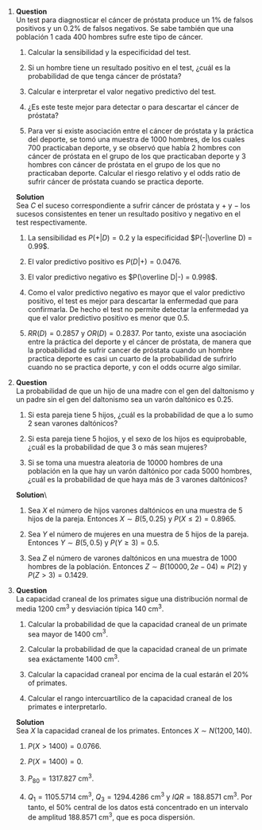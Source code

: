 1.  **Question**\
    Un test para diagnosticar el cáncer de próstata produce un 1% de
    falsos positivos y un 0.2% de falsos negativos. Se sabe también que
    una población 1 cada 400 hombres sufre este tipo de cáncer.

    1.  Calcular la sensibilidad y la especificidad del test.

    2.  Si un hombre tiene un resultado positivo en el test, ¿cuál es la
        probabilidad de que tenga cáncer de próstata?

    3.  Calcular e interpretar el valor negativo predictivo del test.

    4.  ¿Es este teste mejor para detectar o para descartar el cáncer de
        próstata?

    5.  Para ver si existe asociación entre el cáncer de próstata y la
        práctica del deporte, se tomó una muestra de 1000 hombres, de
        los cuales 700 practicaban deporte, y se observó que había 2
        hombres con cáncer de próstata en el grupo de los que
        practicaban deporte y 3 hombres con cáncer de próstata en el
        grupo de los que no practicaban deporte. Calcular el riesgo
        relativo y el odds ratio de sufrir cáncer de próstata cuando se
        practica deporte.

    **Solution**\
    Sea $C$ el suceso correspondiente a sufrir cáncer de próstata y $+$
    y $-$ los sucesos consistentes en tener un resultado positivo y
    negativo en el test respectivamente.

    1.  La sensibilidad es $P(+|D) = 0.2$ y la especificidad
        $P(-|\overline D) = 0.99$.

    2.  El valor predictivo positivo es $P(D|+) = 0.0476$.

    3.  El valor predictivo negativo es $P(\overline D|-) = 0.998$.

    4.  Como el valor predictivo negativo es mayor que el valor
        predictivo positivo, el test es mejor para descartar la
        enfermedad que para confirmarla. De hecho el test no permite
        detectar la enfermedad ya que el valor predictivo positivo es
        menor que 0.5.

    5.  $RR(D)=0.2857$ y $OR(D)=0.2837$. Por tanto, existe una
        asociación entre la práctica del deporte y el cáncer de
        próstata, de manera que la probabilidad de sufrir cancer de
        próstata cuando un hombre practica deporte es casi un cuarto de
        la probabilidad de sufrirlo cuando no se practica deporte, y con
        el odds ocurre algo similar.

2.  **Question**\
    La probabilidad de que un hijo de una madre con el gen del
    daltonismo y un padre sin el gen del daltonismo sea un varón
    daltónico es $0.25$.

    1.  Si esta pareja tiene 5 hijos, ¿cuál es la probabilidad de que a
        lo sumo 2 sean varones daltónicos?

    2.  Si esta pareja tiene 5 hojios, y el sexo de los hijos es
        equiprobable, ¿cuál es la probabilidad de que 3 o más sean
        mujeres?

    3.  Si se toma una muestra aleatoria de 10000 hombres de una
        población en la que hay un varón daltónico por cada 5000
        hombres, ¿cuál es la probabilidad de que haya más de 3 varones
        daltónicos?

    **Solution**\

    1.  Sea $X$ el número de hijos varones daltónicos en una muestra de
        5 hijos de la pareja. Entonces $X\sim B(5, 0.25)$ y
        $P(X\leq 2)=0.8965$.

    2.  Sea $Y$ el número de mujeres en una muestra de 5 hijos de la
        pareja. Entonces $Y\sim B(5, 0.5)$ y $P(Y\geq 3)=0.5$.

    3.  Sea $Z$ el número de varones daltónicos en una muestra de 1000
        hombres de la población. Entonces
        $Z\sim B(10000, 2e-04)\approx P(2)$ y $P(Z>3)=0.1429$.

3.  **Question**\
    La capacidad craneal de los primates sigue una distribución normal
    de media 1200 cm$^3$ y desviación típica 140 cm$^3$.

    1.  Calcular la probabilidad de que la capacidad craneal de un
        primate sea mayor de 1400 cm$^3$.

    2.  Calcular la probabilidad de que la capacidad craneal de un
        primate sea exáctamente 1400 cm$^3$.

    3.  Calcular la capacidad craneal por encima de la cual estarán el
        20% of primates.

    4.  Calcular el rango intercuartílico de la capacidad craneal de los
        primates e interpretarlo.

    **Solution**\
    Sea $X$ la capacidad craneal de los primates. Entonces
    $X\sim N(1200,140)$.

    1.  $P(X>1400) = 0.0766$.

    2.  $P(X=1400) = 0$.

    3.  $P_{80} = 1317.827$ cm$^3$.

    4.  $Q_1 =  1105.5714$ cm$^3$, $Q_3 =  1294.4286$ cm$^3$ y
        $IQR = 188.8571$ cm$^3$. Por tanto, el 50% central de los datos
        está concentrado en un intervalo de amplitud $188.8571$ cm$^3$,
        que es poca dispersión.
